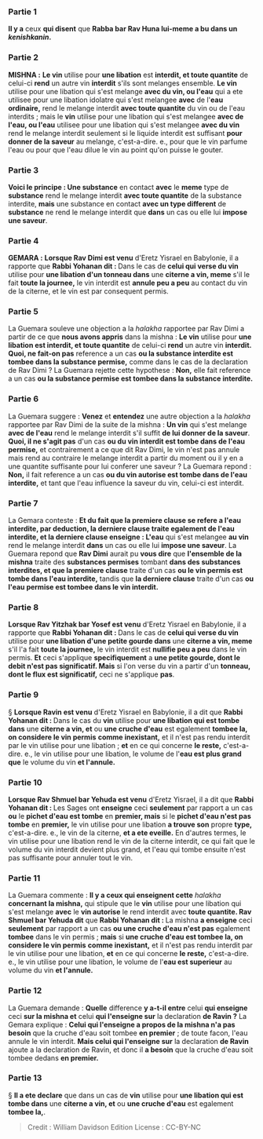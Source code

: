 
### Partie 1
<b>Il y a</b> ceux <b>qui disent</b> que <b>Rabba bar Rav Huna lui-meme a bu dans un <i>kenishkanin</i>.</b>

### Partie 2
<strong>MISHNA :</strong> <b>Le vin</b> utilise pour <b>une libation</b> est <b>interdit, et toute quantite</b> de celui-ci <b>rend</b> un autre vin <b>interdit</b> s'ils sont melanges ensemble. <b>Le vin</b> utilise pour une libation qui s'est melange <b>avec du vin, ou l'eau</b> qui a ete utilisee pour une libation idolatre qui s'est melangee <b>avec</b> de l'<b>eau ordinaire,</b> rend le melange interdit <b>avec toute quantite</b> du vin ou de l'eau interdits ; mais le <b>vin</b> utilise pour une libation qui s'est melangee <b>avec de l'eau, ou l'eau</b> utilisee pour une libation qui s'est melangee <b>avec du vin</b> rend le melange interdit seulement si le liquide interdit est suffisant <b>pour donner de la saveur</b> au melange, c'est-a-dire. e., pour que le vin parfume l'eau ou pour que l'eau dilue le vin au point qu'on puisse le gouter.

### Partie 3
<b>Voici le principe : Une substance</b> en contact <b>avec</b> le <b>meme</b> type de <b>substance</b> rend le melange interdit <b>avec toute quantite</b> de la substance interdite, <b>mais</b> une substance en contact <b>avec un type different</b> de <b>substance</b> ne rend le melange interdit que <b>dans</b> un cas ou elle lui <b>impose une saveur</b>.

### Partie 4
<strong>GEMARA :</strong> <b>Lorsque Rav Dimi est venu</b> d'Eretz Yisrael en Babylonie, il a rapporte que <b>Rabbi Yohanan dit : </b> Dans le cas de <b>celui qui verse du vin</b> utilise pour <b>une libation d'un tonneau dans</b> une <b>citerne a vin, meme</b> s'il le fait <b>toute la journee,</b> le vin interdit est <b>annule peu a peu</b> au contact du vin de la citerne, et le vin est par consequent permis.

### Partie 5
La Guemara souleve une objection a la <i>halakha</i> rapportee par Rav Dimi a partir de ce que <b>nous avons appris</b> dans la mishna : <b>Le vin</b> utilise pour <b>une libation est interdit, et toute quantite</b> de celui-ci <b>rend</b> un autre vin <b>interdit. Quoi, ne fait-on pas</b> reference a un cas <b>ou la substance interdite est tombee dans la substance permise,</b> comme dans le cas de la declaration de Rav Dimi ? La Guemara rejette cette hypothese : <b>Non,</b> elle fait reference a un cas <b>ou la substance permise est tombee dans la substance interdite.</b>

### Partie 6
La Guemara suggere : <b>Venez</b> et <b>entendez</b> une autre objection a la <i>halakha</i> rapportee par Rav Dimi de la suite de la mishna : <b>Un vin</b> qui s'est melange <b>avec de l'eau</b> rend le melange interdit s'il suffit <b>de lui donner de la saveur</b>. <b>Quoi, il ne s'agit pas</b> d'un cas <b>ou du vin interdit est tombe dans de l'eau permise,</b> et contrairement a ce que dit Rav Dimi, le vin n'est pas annule mais rend au contraire le melange interdit a partir du moment ou il y en a une quantite suffisante pour lui conferer une saveur ? La Guemara repond : <b>Non,</b> il fait reference a un cas <b>ou du vin autorise est tombe dans de l'eau interdite,</b> et tant que l'eau influence la saveur du vin, celui-ci est interdit.

### Partie 7
La Gemara conteste : <b>Et du fait <b>que la premiere clause</b> se refere <b>a l'eau interdite,</b> par deduction, <b>la derniere clause traite egalement</b> de l'eau interdite, et la derniere clause enseigne : L'eau</b> qui s'est melangee <b>au vin</b> rend le melange interdit <b>dans</b> un cas ou elle lui <b>impose une saveur</b>. La Guemara repond que <b>Rav Dimi</b> aurait pu <b>vous dire</b> que <b>l'ensemble de la mishna</b> traite des <b>substances permises</b> tombant <b>dans des substances interdites, et que la premiere clause</b> traite d'un cas <b>ou le vin permis est tombe dans l'eau interdite,</b> tandis que <b>la derniere clause</b> traite d'un cas <b>ou l'eau permise est tombee dans le vin interdit.</b>

### Partie 8
<b>Lorsque Rav Yitzhak bar Yosef est venu</b> d'Eretz Yisrael en Babylonie, il a rapporte que <b>Rabbi Yohanan dit : </b> Dans le cas de <b>celui qui verse du vin</b> utilise pour <b>une libation d'une petite gourde dans</b> une <b>citerne a vin, meme</b> s'il l'a fait <b>toute la journee,</b> le vin interdit est <b>nullifie peu a peu</b> dans le vin permis. <b>Et</b> ceci s'applique <b>specifiquement</b> a <b>une petite gourde, dont le debit n'est pas significatif. Mais</b> si l'on verse du vin a partir d'un <b>tonneau, dont le flux est significatif,</b> ceci ne s'applique <b>pas</b>.

### Partie 9
§ <b>Lorsque Ravin est venu</b> d'Eretz Yisrael en Babylonie, il a dit que <b>Rabbi Yohanan dit : </b> Dans le cas du <b>vin</b> utilise pour <b>une libation qui est tombe dans</b> une <b>citerne a vin, et</b> ou <b>une cruche d'eau</b> est egalement <b>tombee la, on considere le vin permis</b> <b>comme inexistant,</b> et il n'est pas rendu interdit par le vin utilise pour une libation ; <b>et</b> en ce qui concerne <b>le reste,</b> c'est-a-dire. e., le vin utilise pour une libation, le volume de l'<b>eau est plus grand que</b> le volume du vin <b>et l'annule.</b>

### Partie 10
<b>Lorsque Rav Shmuel bar Yehuda est venu</b> d'Eretz Yisrael, il a dit que <b>Rabbi Yohanan dit : </b> Les Sages ont <b>enseigne</b> ceci <b>seulement</b> par rapport a un cas <b>ou</b> le <b>pichet d'eau est tombe</b> en <b>premier, mais</b> si le <b>pichet d'eau n'est pas tombe</b> en <b>premier,</b> le vin utilise pour une libation <b>a trouve son</b> propre <b>type,</b> c'est-a-dire. e., le vin de la citerne, <b>et a ete eveille.</b> En d'autres termes, le vin utilise pour une libation rend le vin de la citerne interdit, ce qui fait que le volume du vin interdit devient plus grand, et l'eau qui tombe ensuite n'est pas suffisante pour annuler tout le vin.

### Partie 11
La Guemara commente : <b>Il y a ceux qui enseignent cette</b> <i>halakha</i> <b>concernant la mishna,</b> qui stipule que le <b>vin</b> utilise pour une libation qui s'est melange <b>avec</b> le <b>vin autorise</b> le rend interdit avec <b>toute quantite. Rav Shmuel bar Yehuda dit</b> que <b>Rabbi Yohanan dit : </b> La mishna <b>a enseigne</b> ceci <b>seulement</b> par rapport a un cas <b>ou une cruche d'eau n'est pas</b> egalement <b>tombee</b> dans le vin permis ; <b>mais</b> si <b>une cruche d'eau est tombee la, on considere le vin permis</b> <b>comme inexistant,</b> et il n'est pas rendu interdit par le vin utilise pour une libation, <b>et</b> en ce qui concerne <b>le reste,</b> c'est-a-dire. e., le vin utilise pour une libation, le volume de l'<b>eau est superieur</b> au volume du vin <b>et l'annule.</b>

### Partie 12
La Guemara demande : <b>Quelle</b> difference <b>y a-t-il entre</b> celui <b>qui enseigne</b> ceci <b>sur la mishna et</b> celui <b>qui l'enseigne sur</b> la declaration <b>de Ravin ?</b> La Gemara explique : <b>Celui qui l'enseigne a propos de la mishna n'a pas besoin</b> que la cruche d'eau soit tombee <b>en premier</b> ; de toute facon, l'eau annule le vin interdit. <b>Mais celui qui l'enseigne sur</b> la declaration <b>de Ravin</b> ajoute a la declaration de Ravin, et donc il <b>a besoin</b> que la cruche d'eau soit tombee dedans <b>en premier.</b>

### Partie 13
§ <b>Il a ete declare</b> que dans un cas de <b>vin</b> utilise pour <b>une libation qui est tombe dans</b> une <b>citerne a vin, et</b> ou <b>une cruche d'eau</b> est egalement <b>tombee la,</b>.

>Credit : William Davidson Edition
>License : CC-BY-NC